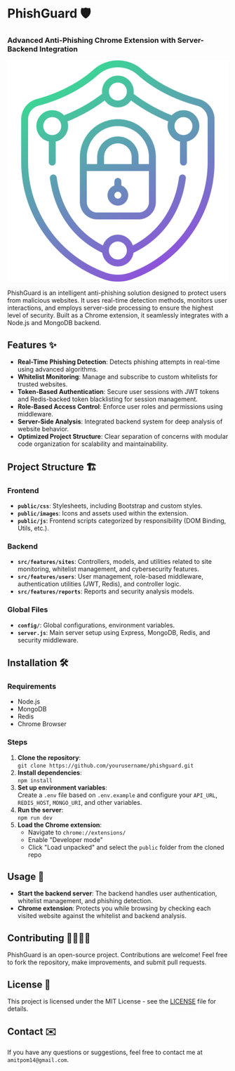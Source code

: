 # PhishGuard 🛡️

### Advanced Anti-Phishing Chrome Extension with Server-Backend Integration

![PhishGuard Logo](./public/images/cyber-security.png)

PhishGuard is an intelligent anti-phishing solution designed to protect users from malicious websites. It uses real-time detection methods, monitors user interactions, and employs server-side processing to ensure the highest level of security. Built as a Chrome extension, it seamlessly integrates with a Node.js and MongoDB backend.

## Features ✨

- **Real-Time Phishing Detection**: Detects phishing attempts in real-time using advanced algorithms.
- **Whitelist Monitoring**: Manage and subscribe to custom whitelists for trusted websites.
- **Token-Based Authentication**: Secure user sessions with JWT tokens and Redis-backed token blacklisting for session management.
- **Role-Based Access Control**: Enforce user roles and permissions using middleware.
- **Server-Side Analysis**: Integrated backend system for deep analysis of website behavior.
- **Optimized Project Structure**: Clear separation of concerns with modular code organization for scalability and maintainability.

## Project Structure 🏗️

### Frontend
- **`public/css`**: Stylesheets, including Bootstrap and custom styles.
- **`public/images`**: Icons and assets used within the extension.
- **`public/js`**: Frontend scripts categorized by responsibility (DOM Binding, Utils, etc.).

### Backend
- **`src/features/sites`**: Controllers, models, and utilities related to site monitoring, whitelist management, and cybersecurity features.
- **`src/features/users`**: User management, role-based middleware, authentication utilities (JWT, Redis), and controller logic.
- **`src/features/reports`**: Reports and security analysis models.

### Global Files
- **`config/`**: Global configurations, environment variables.
- **`server.js`**: Main server setup using Express, MongoDB, Redis, and security middleware.

## Installation 🛠️

### Requirements

- Node.js
- MongoDB
- Redis
- Chrome Browser

### Steps

1. **Clone the repository**:  
   `git clone https://github.com/yourusername/phishguard.git`
2. **Install dependencies**:  
   `npm install`
3. **Set up environment variables**:  
   Create a `.env` file based on `.env.example` and configure your `API_URL`, `REDIS_HOST`, `MONGO_URI`, and other variables.
4. **Run the server**:  
   `npm run dev`
5. **Load the Chrome extension**:
   - Navigate to `chrome://extensions/`
   - Enable "Developer mode"
   - Click "Load unpacked" and select the `public` folder from the cloned repo

## Usage 🚀

- **Start the backend server**: The backend handles user authentication, whitelist management, and phishing detection.
- **Chrome extension**: Protects you while browsing by checking each visited website against the whitelist and backend analysis.

## Contributing 👩‍💻👨‍💻

PhishGuard is an open-source project. Contributions are welcome! Feel free to fork the repository, make improvements, and submit pull requests.

## License 📜

This project is licensed under the MIT License - see the [LICENSE](LICENSE) file for details.

## Contact ✉️

If you have any questions or suggestions, feel free to contact me at `amitpom14@gmail.com`.
